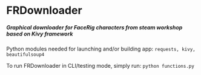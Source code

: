 # FRDownloader
##### Graphical downloader for FaceRig characters from steam workshop based on Kivy framework

Python modules needed for launching and/or building app: `requests, kivy, beautifulsoup4`

To run FRDownloader in CLI/testing mode, simply run: `python functions.py`
